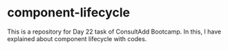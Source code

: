 # component-lifecycle
This is a repository for Day 22 task of ConsultAdd Bootcamp. In this, I have explained about component lifecycle with codes.
